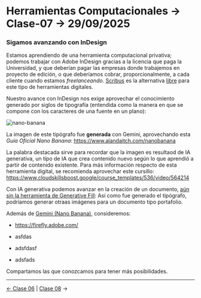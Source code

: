 # Herramientas Computacionales → Clase-07 → 29/09/2025

### Sigamos avanzando con InDesign

Estamos aprendiendo de una herramienta computacional privativa; podemos trabajar con Adobe InDesign gracias a la licencia que paga la Universidad, y que deberían pagar las empresas donde trabajemos en proyecto de edición, o que deberíamos cobrar, proporcionalmente, a cada cliente cuando estamos *freelanceando*. [Scribus](https://es.wikipedia.org/wiki/Scribus) es la alternativa [libre](https://www.gnu.org/philosophy/free-sw.es.html) para este tipo de herramientas digitales.

Nuestro avance con InDesign nos exige aprovechar el conocimiento generado por siglos de tipografía (entendida como la manera en que se compone con los caracteres de una fuente en un plano):

![nano-banana](https://github.com/user-attachments/assets/54ea0fa2-de0c-41af-aeba-d726900e0f06)

La imagen de este tipógrafo fue **generada** con Gemini, aprovechando esta *Guía Oficial Nano Banana*: https://www.alandaitch.com/nanobanana

La palabra destacada sirve para recordar que la imagen es resultaod de IA generativa, un tipo de IA que crea contenido nuevo según lo que aprendió a partir de contenido existente. Para más información respecto de esta herramienta digital, se recomienda aprovechar este cursillo: https://www.cloudskillsboost.google/course_templates/536/video/564214

Con IA generativa podemos avanzar en la creación de un documento, [aún sin la herramienta de Generative Fill](https://www.adobe.com/creativecloud/media_1936ace8e85f016aa5998d911bf77557e49ec2f42.mp4): Así como fue generado el tipógrafo, podríamos generar otraas imágenes para un documento tipo portafolio. 

Además de [Gemini (Nano Banana)](https://aistudio.google.com/models/gemini-2-5-flash-image), consideremos: 

- https://firefly.adobe.com/

- asfdas

- adsfdasf

- adsfads

Compartamos las que conozcamos para tener más posibilidades.

- - - - - 

[← Clase 06](https://github.com/profesorfaco/herramientas/tree/main/clase-06) | [Clase 08](https://github.com/profesorfaco/herramientas/tree/main/clase-08) →
